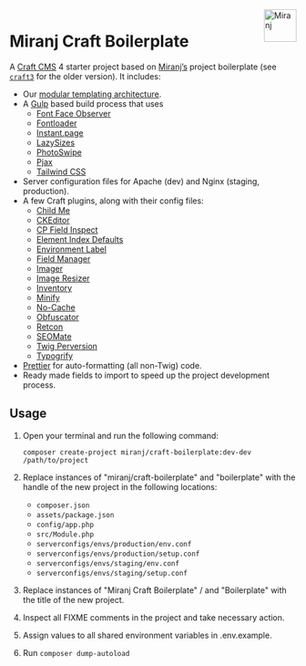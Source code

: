 <img align="right" src="https://cdn.miranj.in/v4/favicons/apple-touch-icon.png" width="57" height="57" alt="Miranj">

# Miranj Craft Boilerplate

A [Craft CMS](https://craftcms.com/) 4 starter project based on [Miranj’s](https://miranj.in)
project boilerplate (see [`craft3`](https://github.com/miranj/craft-boilerplate/tree/craft3) for the older version). It includes:

- Our [modular templating architecture](https://miranj.in/blog/2019/modular-architecture-for-building-content-websites).
- A [Gulp](https://gulpjs.com/) based build process that uses
  - [Font Face Observer](https://github.com/bramstein/fontfaceobserver)
  - [Fontloader](https://gist.github.com/rungta/fa39058f1d15d6d4ea95)
  - [Instant.page](https://github.com/instantpage/instant.page)
  - [LazySizes](https://github.com/aFarkas/lazysizes)
  - [PhotoSwipe](https://github.com/dimsemenov/photoswipe)
  - [Pjax](https://github.com/MoOx/pjax)
  - [Tailwind CSS](https://tailwindcss.com/)
- Server configuration files for Apache (dev) and Nginx (staging, production).
- A few Craft plugins, along with their config files:
  - [Child Me](https://github.com/mmikkel/ChildMe-Craft)
  - [CKEditor](https://github.com/craftcms/ckeditor)
  - [CP Field Inspect](https://github.com/mmikkel/CpFieldInspect-Craft)
  - [Element Index Defaults](https://github.com/verbb/element-index-defaults)
  - [Environment Label](https://github.com/TopShelfCraft/Environment-Label)
  - [Field Manager](https://github.com/verbb/field-manager)
  - [Imager](https://github.com/aelvan/Imager-Craft)
  - [Image Resizer](https://github.com/verbb/image-resizer)
  - [Inventory](https://github.com/doublesecretagency/craft-inventory)
  - [Minify](https://github.com/nystudio107/craft-minify)
  - [No-Cache](https://github.com/ttempleton/craft-nocache)
  - [Obfuscator](https://github.com/miranj/craft-obfuscator)
  - [Retcon](https://github.com/mmikkel/Retcon-Craft)
  - [SEOMate](https://github.com/vaersaagod/seomate)
  - [Twig Perversion](https://github.com/marionnewlevant/craft-twig_perversion)
  - [Typogrify](https://github.com/nystudio107/craft-typogrify)
- [Prettier](https://prettier.io/) for auto-formatting (all non-Twig) code.
- Ready made fields to import to speed up the project development process.

## Usage

1.  Open your terminal and run the following command:

        composer create-project miranj/craft-boilerplate:dev-dev /path/to/project

2.  Replace instances of "miranj/craft-boilerplate" and "boilerplate"
    with the handle of the new project in the following locations:

    - `composer.json`
    - `assets/package.json`
    - `config/app.php`
    - `src/Module.php`
    - `serverconfigs/envs/production/env.conf`
    - `serverconfigs/envs/production/setup.conf`
    - `serverconfigs/envs/staging/env.conf`
    - `serverconfigs/envs/staging/setup.conf`

3.  Replace instances of "Miranj Craft Boilerplate" / and "Boilerplate"
    with the title of the new project.

4.  Inspect all FIXME comments in the project and take necessary action.

5.  Assign values to all shared environment variables in .env.example.

6.  Run `composer dump-autoload`
